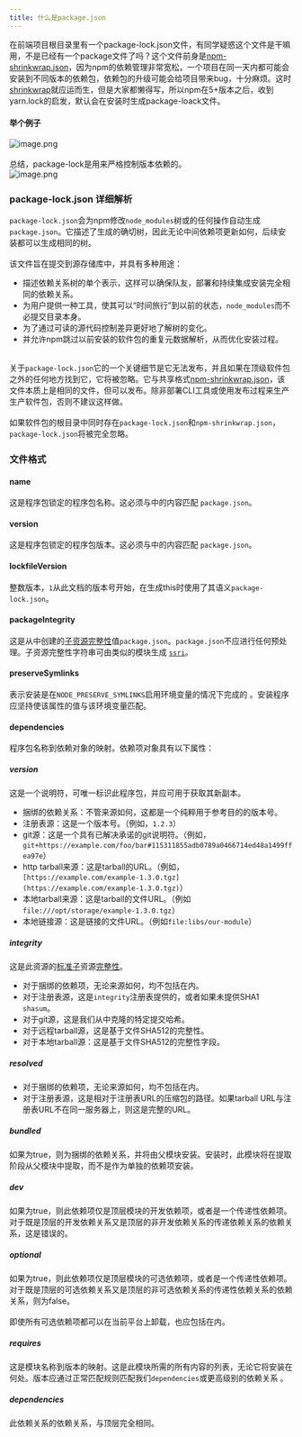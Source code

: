 ```yaml
---
title: 什么是package.json
---
```

在前端项目根目录里有一个package-lock.json文件，有同学疑惑这个文件是干嘛用，不是已经有一个package文件了吗？这个文件前身是[npm-shrinkwrap.json](https://docs.npmjs.com/cli/v6/configuring-npm/shrinkwrap-json)，因为npm的依赖管理非常宽松，一个项目在同一天内都可能会安装到不同版本的依赖包，依赖包的升级可能会给项目带来bug，十分麻烦。这时[shrinkwrap](https://docs.npmjs.com/cli/v6/configuring-npm/shrinkwrap-json)就应运而生，但是大家都懒得写，所以npm在5+版本之后，收到yarn.lock的启发，默认会在安装时生成package-loack文件。<br />

#### 举个例子
![image.png](https://cdn.nlark.com/yuque/0/2020/png/203222/1605234936504-9f10aa0c-06f1-4d7f-93c9-e2d6c0e6c482.png#align=left&display=inline&height=716&margin=%5Bobject%20Object%5D&name=image.png&originHeight=1822&originWidth=1524&size=144365&status=done&style=none&width=599)<br />
<br />总结，package-lock是用来严格控制版本依赖的。<br />![image.png](https://cdn.nlark.com/yuque/0/2020/png/203222/1605232592567-f28d7b88-b78d-40f8-b151-5dc907c4ad5c.png#align=left&display=inline&height=781&margin=%5Bobject%20Object%5D&name=image.png&originHeight=1562&originWidth=2840&size=532976&status=done&style=none&width=1420)<br />

### package-lock.json 详细解析
`package-lock.json`会为npm修改`node_modules`树或的任何操作自动生成`package.json`。它描述了生成的确切树，因此无论中间依赖项更新如何，后续安装都可以生成相同的树。<br />
<br />该文件旨在提交到源存储库中，并具有多种用途：<br />

- 描述依赖关系树的单个表示，这样可以确保队友，部署和持续集成安装完全相同的依赖关系。<br />
- 为用户提供一种工具，使其可以“时间旅行”到以前的状态，`node_modules`而不必提交目录本身。<br />
- 为了通过可读的源代码控制差异更好地了解树的变化。<br />
- 并允许npm跳过以前安装的软件包的重复元数据解析，从而优化安装过程。


<br />关于`package-lock.json`它的一个关键细节是它无法发布，并且如果在顶级软件包之外的任何地方找到它，它将被忽略。它与共享格式[npm-shrinkwrap.json](https://docs.npmjs.com/cli/v6/configuring-npm/shrinkwrap-json)，该文件本质上是相同的文件，但可以发布。除非部署CLI工具或使用发布过程来生产生产软件包，否则不建议这样做。<br />
<br />如果软件包的根目录中同时存在`package-lock.json`和`npm-shrinkwrap.json`，`package-lock.json`将被完全忽略。
### 文件格式
#### name
这是程序包锁定的程序包名称。这必须与中的内容匹配 `package.json`。
#### version
这是程序包锁定的程序包版本。这必须与中的内容匹配 `package.json`。
#### lockfileVersion
整数版本，`1`从此文档的版本号开始，在生成this时使用了其语义`package-lock.json`。
#### packageIntegrity
这是从中创建的[子资源完整性](https://w3c.github.io/webappsec/specs/subresourceintegrity/)值`package.json`。`package.json`不应进行任何预处理。子资源完整性字符串可由类似的模块生成 [`ssri`](https://www.npmjs.com/package/ssri)。
#### preserveSymlinks
表示安装是在`NODE_PRESERVE_SYMLINKS`启用环境变量的情况下完成的 。安装程序应坚持使该属性的值与该环境变量匹配。
#### dependencies
程序包名称到依赖对象的映射。依赖项对象具有以下属性：
##### version
这是一个说明符，可唯一标识此程序包，并应可用于获取其新副本。

- 捆绑的依赖关系：不管来源如何，这都是一个纯粹用于参考目的的版本号。
- 注册表源：这是一个版本号。（例如，`1.2.3`）
- git源：这是一个具有已解决承诺的git说明符。（例如，`git+https://example.com/foo/bar#115311855adb0789a0466714ed48a1499ffea97e`）
- http tarball来源：这是tarball的URL。（例如，`[https://example.com/example-1.3.0.tgz](https://example.com/example-1.3.0.tgz)`）
- 本地tarball来源：这是tarball的文件URL。（例如`file:///opt/storage/example-1.3.0.tgz`）
- 本地链接源：这是链接的文件URL。（例如`file:libs/our-module`）
##### integrity
这是此资源的[标准子](https://w3c.github.io/webappsec/specs/subresourceintegrity/)资源[完整性](https://w3c.github.io/webappsec/specs/subresourceintegrity/)。

- 对于捆绑的依赖项，无论来源如何，均不包括在内。
- 对于注册表源，这是`integrity`注册表提供的，或者如果未提供SHA1 `shasum`。
- 对于git源，这是我们从中克隆的特定提交哈希。
- 对于远程tarball源，这是基于文件SHA512的完整性。
- 对于本地tarball源：这是基于文件SHA512的完整性字段。
##### resolved

- 对于捆绑的依赖项，无论来源如何，均不包括在内。
- 对于注册表源，这是相对于注册表URL的压缩包的路径。如果tarball URL与注册表URL不在同一服务器上，则这是完整的URL。
##### bundled
如果为true，则为捆绑的依赖关系，并将由父模块安装。安装时，此模块将在提取阶段从父模块中提取，而不是作为单独的依赖项安装。
##### dev
如果为true，则此依赖项仅是顶层模块的开发依赖项，或者是一个传递性依赖项。对于既是顶层的开发依赖关系又是顶层的非开发依赖关系的传递依赖关系的依赖关系，这是错误的。
##### optional
如果为true，则此依赖项仅是顶层模块的可选依赖项，或者是一个传递性依赖项。对于既是顶层的可选依赖关系又是顶层的非可选依赖关系的传递性依赖关系的依赖关系，则为false。<br />
<br />即使所有可选依赖项都可以在当前平台上卸载，也应包括在内。
##### requires
这是模块名称到版本的映射。这是此模块所需的所有内容的列表，无论它将安装在何处。版本应通过正常匹配规则匹配我们`dependencies`或更高级别的依赖关系 。
##### dependencies
此依赖关系的依赖关系，与顶层完全相同。
